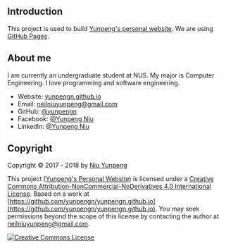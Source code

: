 ## Introduction

This project is used to build [Yunpeng's personal website](https://yunpengn.github.io/). We are using [GitHub Pages](https://pages.github.com/).

## About me

I am currently an undergraduate student at NUS. My major is Computer Engineering. I love programming and software engineering.

- Website: [yunpengn.github.io](https://yunpengn.github.io/)
- Email: neilniuyunpeng@gmail.com
- GitHub: [@yunpengn](https://www.github.com/yunpengn/)
- Facebook: [@Yunpeng Niu](https://www.facebook.com/NeilNiuYunpeng)
- LinkedIn: [@Yunpeng Niu](https://sg.linkedin.com/in/yunpeng-niu/en)

## Copyright

Copyright &copy; 2017 - 2018 by [Niu Yunpeng](https://www.github.com/yunpengn/)

This project ([Yunpeng's Personal Website](https://yunpengn.github.io)) is licensed under a [Creative Commons Attribution-NonCommercial-NoDerivatives 4.0 International License](http://creativecommons.org/licenses/by-nc-nd/4.0/). Based on a work at [https://github.com/yunpengn/yunpengn.github.io](https://github.com/yunpengn/yunpengn.github.io). You may seek permissions beyond the scope of this license by contacting the author at [neilniuyunpeng@gmail.com](mailto:neilniuyunpeng@gmail.com).<br>

<a rel="license" href="http://creativecommons.org/licenses/by-nc-nd/4.0/">
	<img src="https://i.creativecommons.org/l/by-nc-nd/4.0/88x31.png" alt="Creative Commons License" style="border-width:0">
</a>
